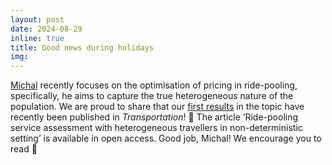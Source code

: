 ```yaml
---
layout: post
date: 2024-08-29
inline: true
title: Good news during holidays
img: 
---
```


[Michal](https://rafalkucharskipk.github.io/research/michal_bujak/) recently focuses on the optimisation of pricing in ride-pooling, specifically, he aims to capture the true heterogeneous nature of the population. We are proud to share that our [first results](https://link.springer.com/article/10.1007/s11116-024-10527-z) in the topic have recently been published in _Transportation_! 🎉 The article ‘Ride-pooling service assessment with heterogeneous travellers in non-deterministic setting’ is available in open access. Good job, Michal! We encourage you to read 📖
